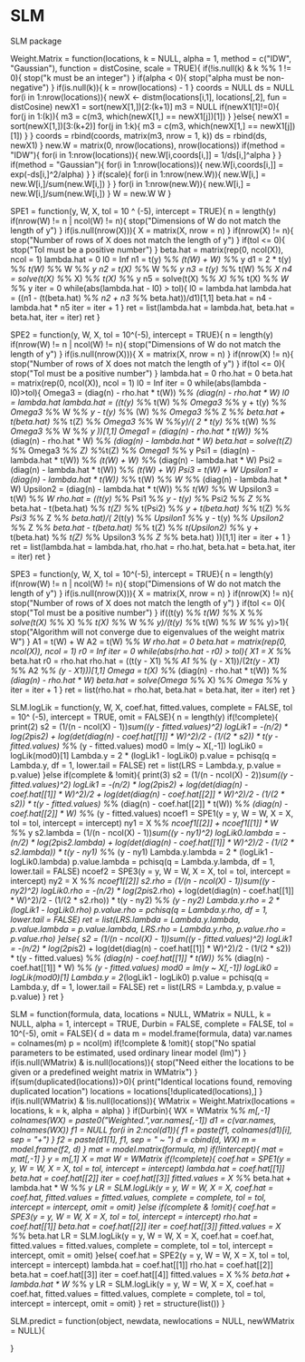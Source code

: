 # SLM
SLM package

Weight.Matrix = function(locations, k = NULL, alpha = 1, method = c("IDW", "Gaussian"), function = distCosine, scale = TRUE){
  if(!is.null(k) & k %% 1 != 0){
    stop("k must be an integer")
  }
  if(alpha < 0){
    stop("alpha must be non-negative")
  }
  if(is.null(k)){
    k = nrow(locations) - 1
  }
  coords = NULL
  ds = NULL
  for(i in 1:nrow(locations)){
    newX <- distm(locations[i,1], locations[,2], fun = distCosine)
    newX1 = sort(newX[1,])[2:(k+1)]
    m3 = NULL
    if(newX1[1]!=0){
      for(j in 1:(k)){
        m3 = c(m3, which(newX[1,] == newX1[j])[1])
      }
    }else{
      newX1 = sort(newX[1,])[3:(k+2)]
      for(j in 1:k){
        m3 = c(m3, which(newX[1,] == newX1[j])[1])
      }
    }
    coords = rbind(coords, matrix(m3, nrow = 1, k))
    ds = rbind(ds, newX1)
  }
  new.W = matrix(0, nrow(locations), nrow(locations))
  if(method = "IDW"){
    for(i in 1:nrow(locations)){
      new.W[i,coords[i,]] = 1/ds[i,]^alpha
    }
  }
  if(method = "Gaussian"){
    for(i in 1:nrow(locations)){
      new.W[i,coords[i,]] = exp(-ds[i,]^2/alpha)
    }
  }
  if(scale){
    for(i in 1:nrow(new.W)){
      new.W[i,] = new.W[i,]/sum(new.W[i,])
    }
  }
  for(i in 1:nrow(new.W)){
    new.W[i,] = new.W[i,]/sum(new.W[i,])
  }
  W = new.W
  W
}

SPE1 = function(y, W, X, tol = 10 ^ (-5), intercept = TRUE){
  n = length(y)
  if(nrow(W) != n | ncol(W) != n){
    stop("Dimensions of W do not match the length of y")
  }
  if(is.null(nrow(X))){
    X = matrix(X, nrow = n)
  }
  if(nrow(X) != n){
    stop("Number of rows of X does not match the length of y")
  }
  if(tol <= 0){
    stop("Tol must be a positive number")
  }
  beta.hat = matrix(rep(0, ncol(X)), ncol = 1)
  lambda.hat = 0
  l0 = Inf
  n1 = t(y) %*% (t(W) + W) %*% y
  d1 = 2 * t(y) %*% t(W) %*% W %*% y
  n2 = t(X) %*% W %*% y
  n3 = t(y) %*% t(W) %*% X
  n4 = solve(t(X) %*% X) %*% t(X) %*% y
  n5 = solve(t(X) %*% X) %*% t(X) %*% W %*% y
  iter = 0
  while(abs(lambda.hat - l0) > tol){
    l0 = lambda.hat
    lambda.hat = ((n1 - (t(beta.hat) %*% n2 + n3 %*% beta.hat))/d1)[1,1]
    beta.hat = n4 - lambda.hat * n5
    iter = iter + 1
  }
  ret = list(lambda.hat = lambda.hat, beta.hat = beta.hat, iter = iter)
  ret
}

SPE2 = function(y, W, X, tol = 10^(-5), intercept = TRUE){
  n = length(y)
  if(nrow(W) != n | ncol(W) != n){
    stop("Dimensions of W do not match the length of y")
  }
  if(is.null(nrow(X))){
    X = matrix(X, nrow = n)
  }
  if(nrow(X) != n){
    stop("Number of rows of X does not match the length of y")
  }
  if(tol <= 0){
    stop("Tol must be a positive number")
  }
  lambda.hat = 0
  rho.hat = 0
  beta.hat = matrix(rep(0, ncol(X)), ncol = 1)
  l0 = Inf
  iter = 0
  while(abs(lambda - l0)>tol){
    Omega3 = (diag(n) - rho.hat * t(W)) %*% (diag(n) - rho.hat * W)
    l0 = lambda.hat
    lambda.hat = ((t(y) %*% t(W) %*% Omega3 %*% y + t(y) %*% Omega3 %*% W %*% y - t(y) %*% (W) %*% Omega3 %*% Z %*% beta.hat + t(beta.hat) %*% t(Z) %*% Omega3 %*% W %*%y)/(
      2 * t(y) %*% t(W) %*% Omega3 %*% W %*% y
    ))[1,1]
    Omega1 = (diag(n) - rho.hat * t(W)) %*% (diag(n) - rho.hat * W) %*% (diag(n) - lambda.hat * W)
    beta.hat = solve(t(Z) %*% Omega3 %*% Z) %*%t(Z) %*% Omega1 %*% y
    Psi1 = (diag(n) - lambda.hat * t(W)) %*% (t(W) + W) %*% (diag(n) - lambda.hat * W)
    Psi2 = (diag(n) - lambda.hat * t(W)) %*% (t(W) + W)
    Psi3 = t(W) + W
    Upsilon1 = (diag(n) - lambda.hat * t(W)) %*% t(W) %*% W %*% (diag(n) - lambda.hat * W)
    Upsilon2 = (diag(n) - lambda.hat * t(W)) %*% t(W) %*% W
    Upsilon3 = t(W) %*% W
    rho.hat = ((t(y) %*% Psi1 %*% y - t(y) %*% Psi2 %*% Z %*% beta.hat - t(beta.hat) %*% t(Z) %*% t(Psi2) %*% y + t(beta.hat) %*% t(Z) %*% Psi3 %*% Z %*% beta.hat)/(
      2*(t(y) %*% Upsilon1 %*% y - t(y) %*% Upsilon2 %*% Z %*% beta.hat - t(beta.hat) %*% t(Z) %*% t(Upsilon2) %*% y + t(beta.hat) %*% t(Z) %*% Upsilon3 %*% Z %*% beta.hat)
    ))[1,1]
    iter = iter + 1
  }
  ret = list(lambda.hat = lambda.hat, rho.hat = rho.hat, beta.hat = beta.hat, iter = iter)
  ret
}

SPE3 = function(y, W, X, tol = 10^(-5), intercept = TRUE){
  n = length(y)
  if(nrow(W) != n | ncol(W) != n){
    stop("Dimensions of W do not match the length of y")
  }
  if(is.null(nrow(X))){
    X = matrix(X, nrow = n)
  }
  if(nrow(X) != n){
    stop("Number of rows of X does not match the length of y")
  }
  if(tol <= 0){
    stop("Tol must be a positive number")
  }
  if((t(y) %*% t(W) %*% X %*% solve(t(X) %*% X) %*% t(X) %*% W %*% y)/(t(y) %*% t(W) %*% W %*% y)>1){
    stop("Algorithm will not converge due to eigenvalues of the weight matrix W")
  }
  A1 = t(W) + W
  A2 = t(W) %*% W
  rho.hat = 0
  beta.hat = matrix(rep(0, ncol(X)), ncol = 1)
  r0 = Inf
  iter = 0
  while(abs(rho.hat - r0) > tol){
    X1 = X %*% beta.hat
    r0 = rho.hat
    rho.hat = ((t(y - X1) %*% A1 %*% (y - X1))/(2*t(y - X1) %*% A2 %*% (y - X1)))[1,1]
    Omega = t(X) %*% (diag(n) -  rho.hat * t(W)) %*%  (diag(n) -  rho.hat * W)
    beta.hat = solve(Omega %*% X) %*% Omega %*% y
    iter = iter + 1
  }
  ret = list(rho.hat = rho.hat, beta.hat = beta.hat, iter = iter)
  ret
}

SLM.logLik = function(y, W, X, coef.hat, fitted.values, complete = FALSE, tol = 10^ (-5), intercept = TRUE, omit = FALSE){
  n = length(y)
  if(!complete){
    print(2)
    s2 = (1/(n - ncol(X) - 1))*sum((y - fitted.values)^2)
    logLik1 = -(n/2) * log(2*pi*s2) + log(det(diag(n) - coef.hat[[1]] * W)^2)/2 - (1/(2 * s2)) * t(y - fitted.values) %*% (y - fitted.values)
    mod0 = lm(y ~ X[,-1])
    logLik0 = logLik(mod0)[1]
    Lambda.y = 2 * (logLik1 - logLik0)
    p.value = pchisq(q = Lambda.y, df = 1, lower.tail = FALSE)
    ret = list(LRS = Lambda.y, p.value = p.value)
  }else if(complete & !omit){
    print(3)
    s2 = (1/(n - ncol(X) - 2))*sum((y - fitted.values)^2)
    logLik1 = -(n/2) * log(2*pi*s2) + log(det(diag(n) - coef.hat[[1]] * W)^2)/2 + log(det(diag(n) - coef.hat[[2]] * W)^2)/2
    - (1/(2 * s2)) * t(y - fitted.values) %*% (diag(n) - coef.hat[[2]] * t(W)) %*% (diag(n) - coef.hat[[2]] * W) %*% (y - fitted.values)
    ncoef1 = SPE1(y = y, W = W, X = X, tol = tol, intercept = intercept)
    ny1 = X %*% ncoef1[[2]] + ncoef1[[1]] * W %*% y
    s2.lambda = (1/(n - ncol(X) - 1))*sum((y - ny1)^2)
    logLik0.lambda = -(n/2) * log(2*pi*s2.lambda) + log(det(diag(n) - coef.hat[[1]] * W)^2)/2 - (1/(2 * s2.lambda)) * t(y - ny1) %*% (y - ny1)
    Lambda.y.lambda = 2 * (logLik1 - logLik0.lambda)
    p.value.lambda = pchisq(q = Lambda.y.lambda, df = 1, lower.tail = FALSE)
    ncoef2 = SPE3(y = y, W = W, X = X, tol = tol, intercept = intercept)
    ny2 = X %*% ncoef1[[2]]
    s2.rho = (1/(n - ncol(X) - 1))*sum((y - ny2)^2)
    logLik0.rho = -(n/2) * log(2*pi*s2.rho) + log(det(diag(n) - coef.hat[[1]] * W)^2)/2 - (1/(2 * s2.rho)) * t(y - ny2) %*% (y - ny2)
    Lambda.y.rho = 2 * (logLik1 - logLik0.rho)
    p.value.rho = pchisq(q = Lambda.y.rho, df = 1, lower.tail = FALSE)
    ret = list(LRS.lambda = Lambda.y.lambda, p.value.lambda = p.value.lambda, LRS.rho = Lambda.y.rho, p.value.rho = p.value.rho)
  }else{
    s2 = (1/(n - ncol(X) - 1))*sum((y - fitted.values)^2)
    logLik1 = -(n/2) * log(2*pi*s2) + log(det(diag(n) - coef.hat[[1]] * W)^2)/2
    - (1/(2 * s2)) * t(y - fitted.values) %*% (diag(n) - coef.hat[[1]] * t(W)) %*% (diag(n) - coef.hat[[1]] * W) %*% (y - fitted.values)
    mod0 = lm(y ~ X[,-1])
    logLik0 = logLik(mod0)[1]
    Lambda.y = 2*(logLik1 - logLik0)
    p.value = pchisq(q = Lambda.y, df = 1, lower.tail = FALSE)
    ret = list(LRS = Lambda.y, p.value = p.value)
  }
  ret
}

SLM = function(formula, data, locations = NULL, WMatrix = NULL, k = NULL, alpha = 1, intercept = TRUE, Durbin = FALSE, complete = FALSE, tol = 10^(-5), omit = FALSE){
  d = data
  m = model.frame(formula, data)
  var.names = colnames(m)
  p = ncol(m)
  if(!complete & !omit){
    stop("No spatial parameters to be estimated, used ordinary linear model (lm)")
  }
  if(is.null(WMatrix) & is.null(locations)){
    stop("Need either the locations to be given or a predefined weight matrix in WMatrix")
  }
  if(sum(duplicated(locations))>0){
    print("Identical locations found, removing duplicated location")
    locations = locations[!duplicated(locations),]
  }
  if(is.null(WMatrix) & !is.null(locations)){
    WMatrix = Weight.Matrix(locations = locations, k = k, alpha = alpha)
  }
  if(Durbin){
    WX = WMatrix %*% m[,-1]
    colnames(WX) = paste0("Weighted.",var.names[,-1])
    d1 = c(var.names, colnames(WX))
    f1 = NULL
    for(i in 2:ncol(d1)){
      f1 = paste(f1, colnames(d1)[i], sep = "+")
    }
    f2 = paste(d1[1], f1, sep = " ~ ")
    d = cbind(d, WX)
    m = model.frame(f2, d)
  }
  mat = model.matrix(formula, m)
  if(!intercept){
    mat = mat[,-1]
  }
  y = m[,1]
  X = mat
  W = WMatrix
  if(!complete){
    coef.hat = SPE1(y = y, W = W, X = X, tol = tol, intercept = intercept)
    lambda.hat = coef.hat[[1]]
    beta.hat = coef.hat[[2]]
    iter = coef.hat[[3]]
    fitted.values = X %*% beta.hat + lambda.hat * W %*% y
    LR = SLM.logLik(y = y, W = W, X = X, coef.hat = coef.hat, fitted.values = fitted.values, complete = complete, tol = tol, intercept = intercept, omit = omit)
  }else if(complete & !omit){
    coef.hat = SPE3(y = y, W = W, X = X, tol = tol, intercept = intercept)
    rho.hat = coef.hat[[1]]
    beta.hat = coef.hat[[2]]
    iter = coef.hat[[3]]
    fitted.values = X %*% beta.hat
    LR = SLM.logLik(y = y, W = W, X = X, coef.hat = coef.hat, fitted.values = fitted.values, complete = complete, tol = tol, intercept = intercept, omit = omit)
  }else{
    coef.hat = SPE2(y = y, W = W, X = X, tol = tol, intercept = intercept)
    lambda.hat = coef.hat[[1]]
    rho.hat = coef.hat[[2]]
    beta.hat = coef.hat[[3]]
    iter = coef.hat[[4]]
    fitted.values = X %*% beta.hat + lambda.hat * W %*% y
    LR = SLM.logLik(y = y, W = W, X = X, coef.hat = coef.hat, fitted.values = fitted.values, complete = complete, tol = tol, intercept = intercept, omit = omit)
  }
  ret = structure(list())
}


SLM.predict = function(object, newdata, newlocations = NULL, newWMatrix = NULL){

}
